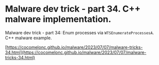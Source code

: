 # Malware dev trick - part 34. C++ malware implementation.

Malware dev trick - part 34: Enum processes via `WTSEnumerateProcessesA`. C++ malware example.    

[https://cocomelonc.github.io/malware/2023/07/07/malware-tricks-34.html](https://cocomelonc.github.io/malware/2023/07/07/malware-tricks-34.html)     
